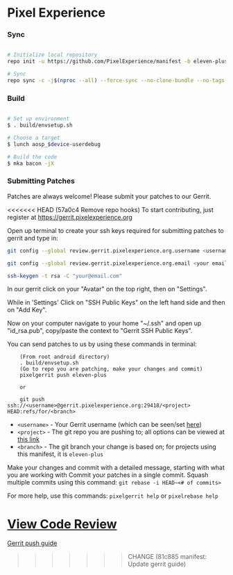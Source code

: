 # Pixel Experience #

### Sync ###

```bash

# Initialize local repository
repo init -u https://github.com/PixelExperience/manifest -b eleven-plus

# Sync
repo sync -c -j$(nproc --all) --force-sync --no-clone-bundle --no-tags
```

### Build ###

```bash

# Set up environment
$ . build/envsetup.sh

# Choose a target
$ lunch aosp_$device-userdebug

# Build the code
$ mka bacon -jX
```

### Submitting Patches ###

Patches are always welcome! Please submit your patches to our Gerrit.

<<<<<<< HEAD   (57a0c4 Remove repo hooks)
To start contributing, just register at https://gerrit.pixelexperience.org

Open up terminal to create your ssh keys required for submitting patches to gerrit and type in:

```bash
git config --global review.gerrit.pixelexperience.org.username <username you registered with>

git config --global review.gerrit.pixelexperience.org.email <your email you registered with>

ssh-keygen -t rsa -C "your@email.com"
```

In our gerrit click on your "Avatar" on the top right, then on "Settings".

While in 'Settings' Click on "SSH Public Keys" on the left hand side and then on "Add Key".

Now on your computer navigate to your home "~/.ssh" and open up "id_rsa.pub", copy/paste the context to "Gerrit SSH Public Keys".

You can send patches to us by using these commands in terminal:

```
    (From root android directory)
    . build/envsetup.sh
    (Go to repo you are patching, make your changes and commit)
    pixelgerrit push eleven-plus

    or

    git push ssh://<username>@gerrit.pixelexperience.org:29418/<project> HEAD:refs/for/<branch>
```

* `<username>` - Your Gerrit username (which can be seen/set [here](https://gerrit.pixelexperience.org/#/settings/))
* `<project>` - The git repo you are pushing to; all options can be viewed at [this link](https://gerrit.pixelexperience.org/#/admin/projects/)
* `<branch>` - The git branch your change is based on; for projects using this manifest, it is `eleven-plus`

Make your changes and commit with a detailed message, starting with what you are working with
Commit your patches in a single commit. Squash multiple commits using this command: `git rebase -i HEAD~<# of commits>`

For more help, use this commands: `pixelgerrit help` or `pixelrebase help`

[View Code Review](https://gerrit.pixelexperience.org/)
=======
[Gerrit push guide](https://wiki.pixelexperience.org/help/submit-patch/)
>>>>>>> CHANGE (81c885 manifest: Update gerrit guide)
